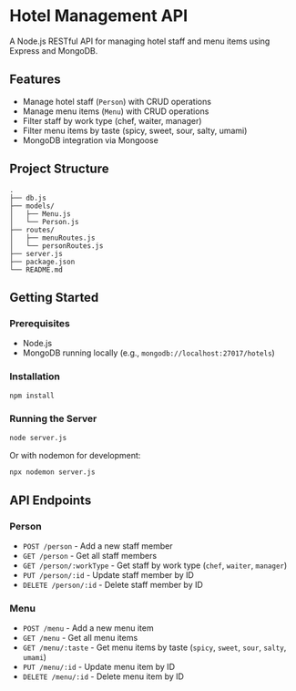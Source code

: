 # Hotel Management API

A Node.js RESTful API for managing hotel staff and menu items using Express and MongoDB.

## Features

- Manage hotel staff (`Person`) with CRUD operations
- Manage menu items (`Menu`) with CRUD operations
- Filter staff by work type (chef, waiter, manager)
- Filter menu items by taste (spicy, sweet, sour, salty, umami)
- MongoDB integration via Mongoose

## Project Structure

```
.
├── db.js
├── models/
│   ├── Menu.js
│   └── Person.js
├── routes/
│   ├── menuRoutes.js
│   └── personRoutes.js
├── server.js
├── package.json
└── README.md
```

## Getting Started

### Prerequisites

- Node.js
- MongoDB running locally (e.g., `mongodb://localhost:27017/hotels`)

### Installation

```sh
npm install
```

### Running the Server

```sh
node server.js
```

Or with nodemon for development:

```sh
npx nodemon server.js
```

## API Endpoints

### Person

- `POST /person` - Add a new staff member
- `GET /person` - Get all staff members
- `GET /person/:workType` - Get staff by work type (`chef`, `waiter`, `manager`)
- `PUT /person/:id` - Update staff member by ID
- `DELETE /person/:id` - Delete staff member by ID

### Menu

- `POST /menu` - Add a new menu item
- `GET /menu` - Get all menu items
- `GET /menu/:taste` - Get menu items by taste (`spicy`, `sweet`, `sour`, `salty`, `umami`)
- `PUT /menu/:id` - Update menu item by ID
- `DELETE /menu/:id` - Delete menu item by ID
